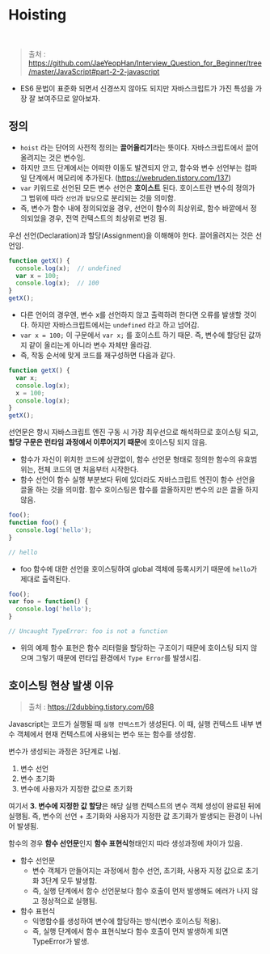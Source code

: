 # Hoisting

<br/>

> 출처 : https://github.com/JaeYeopHan/Interview_Question_for_Beginner/tree/master/JavaScript#part-2-2-javascript

- ES6 문법이 표준화 되면서 신경쓰지 않아도 되지만 자바스크립트가 가진 특성을 가장 잘 보여주므로 알아보자.

## 정의

- `hoist` 라는 단어의 사전적 정의는 **끌어올리기**라는 뜻이다. 자바스크립트에서 끌어올려지는 것은 변수임.
- 하지만 코드 단계에서는 어떠한 이동도 발견되지 안고, 함수와 변수 선언부는 컴파일 단계에서 메모리에 추가된다. (https://webruden.tistory.com/137)
- `var` 키워드로 선언된 모든 변수 선언은 **호이스트** 된다. 호이스트란 변수의 정의가 그 범위에 따라 `선언`과 `할당`으로 분리되는 것을 의미함.
- 즉, 변수가 함수 내에 정의되었을 경우, 선언이 함수의 최상위로, 함수 바깥에서 정의되었을 경우, 전역 컨텍스트의 최상위로 변겅 됨.

우선 선언(Declaration)과 할당(Assignment)을 이해해야 한다. 끌어올려지는 것은 선언임.

```javascript
function getX() {
  console.log(x);  // undefined
  var x = 100;
  console.log(x);  // 100
}
getX();
```

- 다른 언어의 경우엔, 변수 x를 선언하지 않고 출력하려 한다면 오류를 발생할 것이다. 하지만 자바스크립트에서는 `undefined` 라고 하고 넘어감. 
- `var x = 100;` 이 구문에서 `var x;` 를 호이스트 하기 때문. 즉, 변수에 할당된 값까지 같이 올리는게 아니라 변수 자체만 올라감.
- 즉, 작동 순서에 맞게 코드를 재구성하면 다음과 같다.

```javascript
function getX() {
  var x;
  console.log(x);
  x = 100;
  console.log(x);
}
getX();
```

선언문은 항시 자바스크립트 엔진 구동 시 가장 최우선으로 해석하므로 호이스팅 되고, **할당 구문은 런타임 과정에서 이루어지기 때문**에 호이스팅 되지 않음.

- 함수가 자신이 위치한 코드에 상관없이, 함수 선언문 형태로 정의한 함수의 유효범위는, 전체 코드의 맨 처음부터 시작한다. 
- 함수 선언이 함수 실행 부분보다 뒤에 있더라도 자바스크립트 엔진이 함수 선언을 끌올 하는 것을 의미함. 함수 호이스팅은 함수를 끌올하지만 변수의 `값`은 끌올 하지 않음.

```javascript
foo();
function foo() {
  console.log('hello');
}

// hello
```

- foo 함수에 대한 선언을 호이스팅하여 global 객체에 등록시키기 때문에 `hello`가 제대로 출력된다.

```javascript
foo();
var foo = function() {
  console.log('hello');
}

// Uncaught TypeError: foo is not a function
```

- 위의 예제 함수 표현은 함수 리터럴을 할당하는 구조이기 때문에 호이스팅 되지 않으며 그렇기 때문에 런타임 환경에서 `Type Error`를 발생시킴.



## 호이스팅 현상 발생 이유

> 출처 : https://2dubbing.tistory.com/68

Javascript는 코드가 실행될 때 `실행 컨텍스트`가 생성된다. 이 때, 실행 컨텍스트 내부 변수 객체에서 현재 컨텍스트에 사용되는 변수 또는 함수를 생성함.

변수가 생성되는 과정은 3단계로 나뉨.

1. 변수 선언
2. 변수 초기화
3. 변수에 사용자가 지정한 값으로 초기화

여기서 **3. 변수에 지정한 값 할당**은 해당 실행 컨텍스트의 변수 객체 생성이 완료된 뒤에 실행됨. 즉, 변수의 선언 + 초기화와 사용자가 지정한 값 초기화가 발생되는 환경이 나뉘어 발생됨.

함수의 경우 **함수 선언문**인지 **함수 표현식**형태인지 따라 생성과정에 차이가 있음.

- 함수 선언문 
  - 변수 객체가 만들어지는 과정에서 함수 선언, 초기화, 사용자 지정 값으로 초기화 3단계 모두 발생함.
  - 즉, 실행 단계에서 함수 선언문보다 함수 호출이 먼저 발생해도 에러가 나지 않고 정상적으로 실행됨.
- 함수 표현식
  - 익명함수를 생성하여 변수에 할당하는 방식(변수 호이스팅 적용).
  - 즉, 실행 단계에서 함수 표현식보다 함수 호출이 먼저 발생하게 되면 TypeError가 발생.